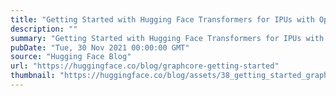 ```yaml
---
title: "Getting Started with Hugging Face Transformers for IPUs with Optimum"
description: ""
summary: "Getting Started with Hugging Face Transformers for IPUs with Optimum Transformer models have proven ..."
pubDate: "Tue, 30 Nov 2021 00:00:00 GMT"
source: "Hugging Face Blog"
url: "https://huggingface.co/blog/graphcore-getting-started"
thumbnail: "https://huggingface.co/blog/assets/38_getting_started_graphcore/graphcore_1.png"
---
```



